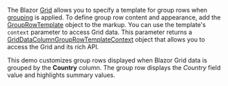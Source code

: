 The Blazor [Grid](https://docs.devexpress.com/Blazor/403143/grid) allows you to specify a template for group rows when [grouping](https://docs.devexpress.com/Blazor/DevExpress.Blazor.DxGrid.ShowGroupPanel) is applied. To define group row content and appearance, add the [GroupRowTemplate](https://docs.devexpress.com/Blazor/DevExpress.Blazor.DxGridDataColumn.GroupRowTemplate) object to the markup. You can use the template's `context` parameter to access Grid data. This parameter returns a [GridDataColumnGroupRowTemplateContext](https://docs.devexpress.com/Blazor/DevExpress.Blazor.GridDataColumnGroupRowTemplateContext) object that allows you to access the Grid and its rich API.

This demo customizes group rows displayed when Blazor Grid data is grouped by the **Country** column. The group row displays the *Country* field value and highlights summary values. 
